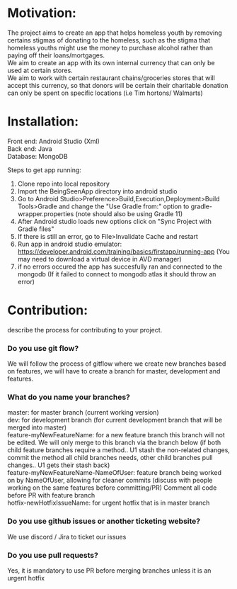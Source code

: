 # Motivation: 
The project aims to create an app that helps homeless youth by removing certains stigmas of donating to the homeless, such as the stigma that homeless youths might use the money to purchase alcohol rather than paying off their loans/mortgages.   
We aim to create an app with its own internal currency that can only be used at certain stores.   
We aim to work with certain restaurant chains/groceries stores that will accept this currency, so that donors will be certain their charitable donation can only be spent on specific locations (i.e Tim hortons/ Walmarts)    

# Installation: 
Front end: Android Studio (Xml)  
Back end: Java  
Database: MongoDB    

Steps to get app running:
1. Clone repo into local repository  
2. Import the BeingSeenApp directory into android studio   
3. Go to Android Studio>Preference>Build,Execution,Deployment>Build Tools>Gradle and change the "Use Gradle from:" option to gradle-wrapper.properties (note should also be using Gradle 11)   
4. After Android studio loads new options click on "Sync Project with Gradle files"   
5. If there is still an error, go to File>Invalidate Cache and restart  
6. Run app in android studio emulator: https://developer.android.com/training/basics/firstapp/running-app (You may need to download a virtual device in AVD manager)  
7. if no errors occured the app has succesfully ran and connected to the mongodb (If it failed to connect to mongodb atlas it should throw an error)   


# Contribution: 
describe the process for contributing to your project.   

### Do you use git flow?
We will follow the process of gitflow where we create new branches based on features, we will have to create a branch for master, development and features.   

### What do you name your branches?
master: for master branch (current working version)   
dev: for development branch (for current development branch that will be merged into master)   
feature-myNewFeatureName: for a new feature branch this branch will not be edited. We will only merge to this branch via the branch below   (if both child feature branches require a method.. U1 stash the non-related changes, commit the method all child branches needs, other child branches pull changes..  U1 gets their stash back)    
feature-myNewFeatureName-NameOfUser: feature branch being worked on by NameOfUser, allowing for cleaner commits (discuss with people working on the same features before committing/PR)   Comment all code before PR with feature branch   
hotfix-newHotfixIssueName: for urgent hotfix that is in master branch

### Do you use github issues or another ticketing website?
We use discord / Jira to ticket our issues 

### Do you use pull requests?
Yes, it is mandatory to use PR before merging branches unless it is an urgent hotfix

